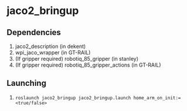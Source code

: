 # jaco2_bringup

## Dependencies
1. jaco2_description (in dekent)
2. wpi_jaco_wrapper (in GT-RAIL)
3. (If gripper required) robotiq_85_gripper (in stanley)
4. (If gripper required) robotiq_85_gripper_actions (in GT-RAIL)

## Launching
1. `roslaunch jaco2_bringup jaco2_bringup.launch home_arm_on_init:=<true/false>`
